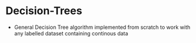 # Decision-Trees

- General Decision Tree algorithm implemented from scratch to work with any labelled dataset containing continous data

